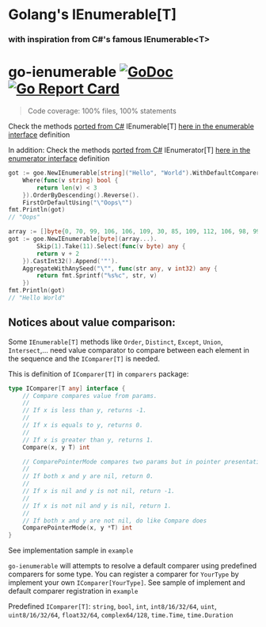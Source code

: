 # Golang's IEnumerable[T]
### with inspiration from C#'s famous IEnumerable&lt;T&gt;

# go-ienumerable [![GoDoc](https://godoc.org/github.com/EscanBE/go-ienumerable?status.svg)](https://godoc.org/github.com/EscanBE/go-ienumerable) [![Go Report Card](https://goreportcard.com/badge/github.com/EscanBE/go-ienumerable)](https://goreportcard.com/report/github.com/EscanBE/go-ienumerable)

> Code coverage: 100% files, 100% statements

Check the methods [ported from C#](https://learn.microsoft.com/en-us/dotnet/api/system.collections.generic.ienumerable-1) IEnumerable[T] [here in the enumerable interface](https://github.com/EscanBE/go-ienumerable/blob/main/goe/ienumerable_interface.go) definition

In addition: Check the methods [ported from C#](https://learn.microsoft.com/en-us/dotnet/api/system.collections.generic.ienumerator-1) IEnumerator[T] [here in the enumerator interface](https://github.com/EscanBE/go-ienumerable/blob/main/goe/ienumerator_interface.go) definition

```go
got := goe.NewIEnumerable[string]("Hello", "World").WithDefaultComparers().
    Where(func(v string) bool {
        return len(v) < 3
    }).OrderByDescending().Reverse().
    FirstOrDefaultUsing("\"Oops\"")
fmt.Println(got)
// "Oops"
```
```go
array := []byte{0, 70, 99, 106, 106, 109, 30, 85, 109, 112, 106, 98, 99, 66, 88, 69}
got := goe.NewIEnumerable[byte](array...).
        Skip(1).Take(11).Select(func(v byte) any {
        return v + 2
    }).CastInt32().Append('"').
    AggregateWithAnySeed("\"", func(str any, v int32) any {
        return fmt.Sprintf("%s%c", str, v)
    })
fmt.Println(got)
// "Hello World"
```

## Notices about value comparison:
Some `IEnumerable[T]` methods like `Order`, `Distinct`, `Except`, `Union`, `Intersect`,... need value comparator to compare between each element in the sequence and the `IComparer[T]` is needed.

This is definition of `IComparer[T]` in `comparers` package:
```go
type IComparer[T any] interface {
    // Compare compares value from params.
    //
    // If x is less than y, returns -1.
    //
    // If x is equals to y, returns 0.
    //
    // If x is greater than y, returns 1.
    Compare(x, y T) int

    // ComparePointerMode compares two params but in pointer presentation (like *int vs *int).
    //
    // If both x and y are nil, return 0.
    //
    // If x is nil and y is not nil, return -1.
    //
    // If x is not nil and y is nil, return 1.
    //
    // If both x and y are not nil, do like Compare does
    ComparePointerMode(x, y *T) int
}
```
See implementation sample in `example`

`go-ienumerable` will attempts to resolve a default comparer using predefined comparers for some type. You can register a comparer for `YourType` by implement your own `IComparer[YourType]`.
See sample of implement and default comparer registration in `example`

Predefined `IComparer[T]`: `string`, `bool`, `int`, `int8/16/32/64`, `uint`, `uint8/16/32/64`, `float32/64`, `complex64/128`, `time.Time`, `time.Duration`